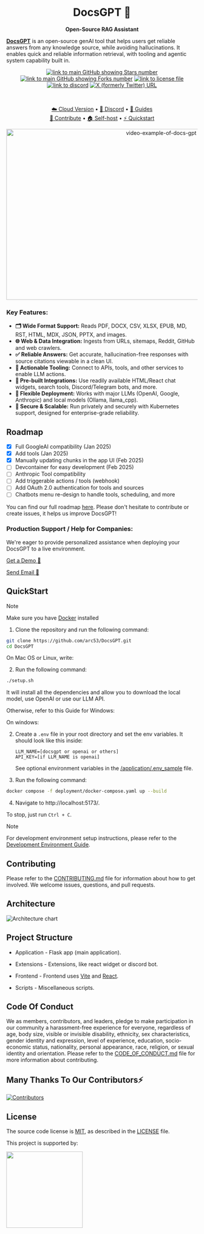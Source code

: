 <h1 align="center">
  DocsGPT  🦖
</h1>

<p align="center">
  <strong>Open-Source RAG Assistant</strong>
</p>

<p align="left">
  <strong><a href="https://www.docsgpt.cloud/">DocsGPT</a></strong> is an open-source genAI tool that helps users get reliable answers from any knowledge source, while avoiding hallucinations. It enables quick and reliable information retrieval, with tooling and agentic system capability built in.
</p>

<div align="center">
  
  <a href="https://github.com/arc53/DocsGPT">![link to main GitHub showing Stars number](https://img.shields.io/github/stars/arc53/docsgpt?style=social)</a>
  <a href="https://github.com/arc53/DocsGPT">![link to main GitHub showing Forks number](https://img.shields.io/github/forks/arc53/docsgpt?style=social)</a>
  <a href="https://github.com/arc53/DocsGPT/blob/main/LICENSE">![link to license file](https://img.shields.io/github/license/arc53/docsgpt)</a>
  <a href="https://discord.gg/n5BX8dh8rU">![link to discord](https://img.shields.io/discord/1070046503302877216)</a>
  <a href="https://twitter.com/docsgptai">![X (formerly Twitter) URL](https://img.shields.io/twitter/follow/docsgptai)</a>

  <br>

  [☁️ Cloud Version](https://app.docsgpt.cloud/) • [💬 Discord](https://discord.gg/n5BX8dh8rU) • [📖 Guides](https://docs.docsgpt.cloud/)
  <br>
  [👫 Contribute](https://github.com/arc53/DocsGPT/blob/main/CONTRIBUTING.md) • [🏠 Self-host](https://docs.docsgpt.cloud/Guides/How-to-use-different-LLM) • [⚡️ Quickstart](https://github.com/arc53/DocsGPT#quickstart) 

</div>
<div align="center">
<img src="https://d3dg1063dc54p9.cloudfront.net/videos/demov7.gif" alt="video-example-of-docs-gpt" width="800" height="450">
</div>
<h3 align="left">
  <strong>Key Features:</strong>
</h3>
<ul align="left">
    <li><strong>🗂️ Wide Format Support:</strong> Reads PDF, DOCX, CSV, XLSX, EPUB, MD, RST, HTML, MDX, JSON, PPTX, and images.</li>
    <li><strong>🌐 Web & Data Integration:</strong> Ingests from URLs, sitemaps, Reddit, GitHub and web crawlers.</li>
    <li><strong>✅ Reliable Answers:</strong> Get accurate, hallucination-free responses with source citations viewable in a clean UI.</li>
    <li><strong>🔗 Actionable Tooling:</strong> Connect to APIs, tools, and other services to enable LLM actions.</li>
    <li><strong>🧩 Pre-built Integrations:</strong> Use readily available HTML/React chat widgets, search tools, Discord/Telegram bots, and more.</li>
    <li><strong>🔌 Flexible Deployment:</strong> Works with major LLMs (OpenAI, Google, Anthropic) and local models (Ollama, llama_cpp).</li>
    <li><strong>🏢 Secure & Scalable:</strong> Run privately and securely with Kubernetes support, designed for enterprise-grade reliability.</li>
</ul>

## Roadmap

- [x] Full GoogleAI compatibility (Jan 2025)
- [x] Add tools (Jan 2025)
- [x] Manually updating chunks in the app UI (Feb 2025)
- [ ] Devcontainer for easy development (Feb 2025)
- [ ] Anthropic Tool compatibility
- [ ] Add triggerable actions / tools (webhook)
- [ ] Add OAuth 2.0 authentication for tools and sources
- [ ] Chatbots menu re-design to handle tools, scheduling, and more

You can find our full roadmap [here](https://github.com/orgs/arc53/projects/2). Please don't hesitate to contribute or create issues, it helps us improve DocsGPT!

### Production Support / Help for Companies:

We're eager to provide personalized assistance when deploying your DocsGPT to a live environment.

[Get a Demo :wave:](https://www.docsgpt.cloud/contact)⁠

[Send Email :email:](mailto:support@docsgpt.cloud?subject=DocsGPT%20support%2Fsolutions)


## QuickStart

> [!Note]
> Make sure you have [Docker](https://docs.docker.com/engine/install/) installed


1. Clone the repository and run the following command:
  ```bash
  git clone https://github.com/arc53/DocsGPT.git
  cd DocsGPT
  ```

On Mac OS or Linux, write:


2. Run the following command:
  ```bash
  ./setup.sh
  ```

It will install all the dependencies and allow you to download the local model, use OpenAI or use our LLM API.

Otherwise, refer to this Guide for Windows:

On windows:

2. Create a `.env` file in your root directory and set the env variables.
   It should look like this inside:

   ```
   LLM_NAME=[docsgpt or openai or others] 
   API_KEY=[if LLM_NAME is openai]
   ```

   See optional environment variables in the [/application/.env_sample](https://github.com/arc53/DocsGPT/blob/main/application/.env_sample) file.

3. Run the following command:

  ```bash
  docker compose -f deployment/docker-compose.yaml up --build
  ```
4. Navigate to http://localhost:5173/.

To stop, just run `Ctrl + C`.

> [!Note]
> For development environment setup instructions, please refer to the [Development Environment Guide](https://docs.docsgpt.cloud/Deploying/Development-Environment).

## Contributing

Please refer to the [CONTRIBUTING.md](CONTRIBUTING.md) file for information about how to get involved. We welcome issues, questions, and pull requests.

## Architecture

![Architecture chart](https://github.com/user-attachments/assets/fc6a7841-ddfc-45e6-b5a0-d05fe648cbe2)

## Project Structure

- Application - Flask app (main application).

- Extensions - Extensions, like react widget or discord bot.

- Frontend - Frontend uses <a href="https://vitejs.dev/">Vite</a> and <a href="https://react.dev/">React</a>.

- Scripts - Miscellaneous scripts.

## Code Of Conduct

We as members, contributors, and leaders, pledge to make participation in our community a harassment-free experience for everyone, regardless of age, body size, visible or invisible disability, ethnicity, sex characteristics, gender identity and expression, level of experience, education, socio-economic status, nationality, personal appearance, race, religion, or sexual identity and orientation. Please refer to the [CODE_OF_CONDUCT.md](CODE_OF_CONDUCT.md) file for more information about contributing.


## Many Thanks To Our Contributors⚡

<a href="https://github.com/arc53/DocsGPT/graphs/contributors" alt="View Contributors">
  <img src="https://contrib.rocks/image?repo=arc53/DocsGPT" alt="Contributors" />
</a>

## License

The source code license is [MIT](https://opensource.org/license/mit/), as described in the [LICENSE](LICENSE) file.

<p>This project is supported by:</p>
<p>
  <a href="https://www.digitalocean.com/?utm_medium=opensource&utm_source=DocsGPT">
    <img src="https://opensource.nyc3.cdn.digitaloceanspaces.com/attribution/assets/SVG/DO_Logo_horizontal_blue.svg" width="201px">
  </a>
</p>

